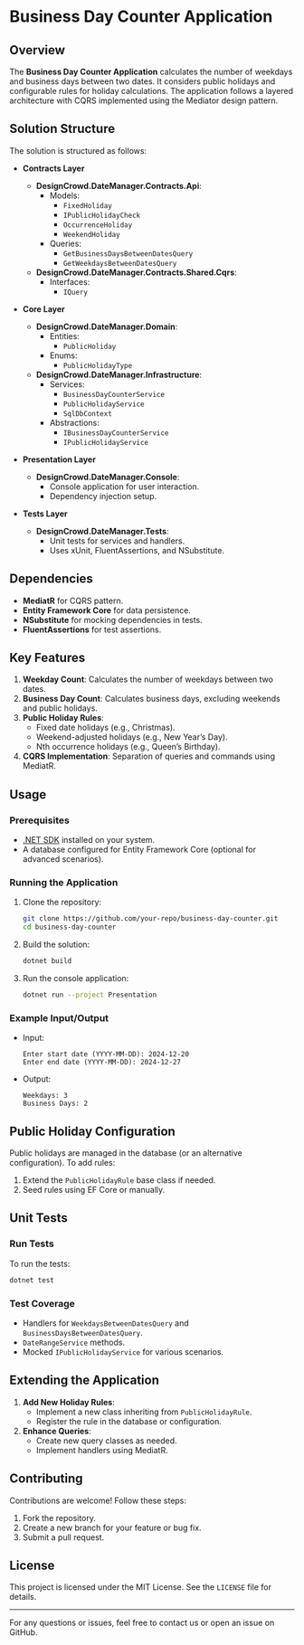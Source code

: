
# Business Day Counter Application

## Overview
The **Business Day Counter Application** calculates the number of weekdays and business days between two dates. It considers public holidays and configurable rules for holiday calculations. The application follows a layered architecture with CQRS implemented using the Mediator design pattern.

## Solution Structure
The solution is structured as follows:

- **Contracts Layer**
  - **DesignCrowd.DateManager.Contracts.Api**:
    - Models:
      - `FixedHoliday`
      - `IPublicHolidayCheck`
      - `OccurrenceHoliday`
      - `WeekendHoliday`
    - Queries:
      - `GetBusinessDaysBetweenDatesQuery`
      - `GetWeekdaysBetweenDatesQuery`
  - **DesignCrowd.DateManager.Contracts.Shared.Cqrs**:
    - Interfaces:
      - `IQuery`

- **Core Layer**
  - **DesignCrowd.DateManager.Domain**:
    - Entities:
      - `PublicHoliday`
    - Enums:
      - `PublicHolidayType`
  - **DesignCrowd.DateManager.Infrastructure**:
    - Services:
      - `BusinessDayCounterService`
      - `PublicHolidayService`
      - `SqlDbContext`
    - Abstractions:
      - `IBusinessDayCounterService`
      - `IPublicHolidayService`

- **Presentation Layer**
  - **DesignCrowd.DateManager.Console**:
    - Console application for user interaction.
    - Dependency injection setup.

- **Tests Layer**
  - **DesignCrowd.DateManager.Tests**:
    - Unit tests for services and handlers.
    - Uses xUnit, FluentAssertions, and NSubstitute.

## Dependencies
- **MediatR** for CQRS pattern.
- **Entity Framework Core** for data persistence.
- **NSubstitute** for mocking dependencies in tests.
- **FluentAssertions** for test assertions.

## Key Features
1. **Weekday Count**: Calculates the number of weekdays between two dates.
2. **Business Day Count**: Calculates business days, excluding weekends and public holidays.
3. **Public Holiday Rules**:
   - Fixed date holidays (e.g., Christmas).
   - Weekend-adjusted holidays (e.g., New Year’s Day).
   - Nth occurrence holidays (e.g., Queen’s Birthday).
4. **CQRS Implementation**: Separation of queries and commands using MediatR.

## Usage
### Prerequisites
- [.NET SDK](https://dotnet.microsoft.com/) installed on your system.
- A database configured for Entity Framework Core (optional for advanced scenarios).

### Running the Application
1. Clone the repository:
   ```bash
   git clone https://github.com/your-repo/business-day-counter.git
   cd business-day-counter
   ```
2. Build the solution:
   ```bash
   dotnet build
   ```
3. Run the console application:
   ```bash
   dotnet run --project Presentation
   ```

### Example Input/Output
- Input:
  ```
  Enter start date (YYYY-MM-DD): 2024-12-20
  Enter end date (YYYY-MM-DD): 2024-12-27
  ```
- Output:
  ```
  Weekdays: 3
  Business Days: 2
  ```

## Public Holiday Configuration
Public holidays are managed in the database (or an alternative configuration). To add rules:
1. Extend the `PublicHolidayRule` base class if needed.
2. Seed rules using EF Core or manually.

## Unit Tests
### Run Tests
To run the tests:
```bash
dotnet test
```

### Test Coverage
- Handlers for `WeekdaysBetweenDatesQuery` and `BusinessDaysBetweenDatesQuery`.
- `DateRangeService` methods.
- Mocked `IPublicHolidayService` for various scenarios.

## Extending the Application
1. **Add New Holiday Rules**:
   - Implement a new class inheriting from `PublicHolidayRule`.
   - Register the rule in the database or configuration.
2. **Enhance Queries**:
   - Create new query classes as needed.
   - Implement handlers using MediatR.

## Contributing
Contributions are welcome! Follow these steps:
1. Fork the repository.
2. Create a new branch for your feature or bug fix.
3. Submit a pull request.

## License
This project is licensed under the MIT License. See the `LICENSE` file for details.

---

For any questions or issues, feel free to contact us or open an issue on GitHub.
